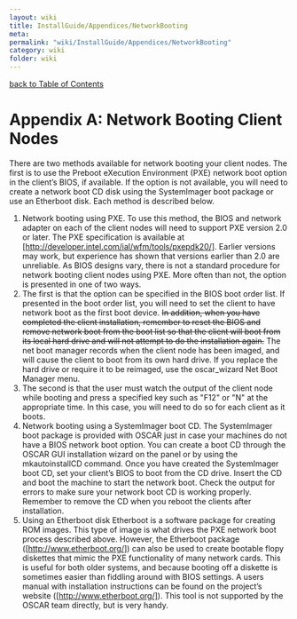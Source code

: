 ```yaml
---
layout: wiki
title: InstallGuide/Appendices/NetworkBooting
meta: 
permalink: "wiki/InstallGuide/Appendices/NetworkBooting"
category: wiki
folder: wiki
---
```

<!-- Name: InstallGuide/Appendices/NetworkBooting -->
<!-- Version: 2 -->
<!-- Author: olahaye74 -->
[back to Table of Contents](InstallGuide)

# Appendix A: Network Booting Client Nodes

There are two methods available for network booting your client nodes. The first is to use the Preboot eXecution Environment (PXE) network boot option in the client’s BIOS, if available. If the option is not available, you will need to create a network boot CD disk using the SystemImager boot package or use an Etherboot disk. Each method is described below.

 1. Network booting using PXE. To use this method, the BIOS and network adapter on each of the client nodes will need to support PXE version 2.0 or later. The PXE specification is available at [http://developer.intel.com/ial/wfm/tools/pxepdk20/]. Earlier versions may work, but experience has shown that versions earlier than 2.0 are unreliable. As BIOS designs vary, there is not a standard procedure for network booting client nodes using PXE. More often than not, the option is presented in one of two ways.
 1. The first is that the option can be specified in the BIOS boot order list. If presented in the boot order list, you will need to set the client to have network boot as the first boot device. <del>In addition, when you have completed the client installation, remember to reset the BIOS and remove network boot from the boot list so that the client will boot from its local hard drive and will not attempt to do the installation again.</del> The net boot manager records when the client node has been imaged, and will cause the client to boot from its own hard drive. If you replace the hard drive or require it to be reimaged, use the oscar_wizard Net Boot Manager menu.
 1. The second is that the user must watch the output of the client node while booting and press a specified key such as "F12" or "N" at the appropriate time. In this case, you will need to do so for each client as it boots.
 1. Network booting using a SystemImager boot CD. The SystemImager boot package is provided with OSCAR just in case your machines do not have a BIOS network boot option. You can create a boot CD through the OSCAR GUI installation wizard on the <Setup Networking> panel or by using the mkautoinstallCD command. Once you have created the SystemImager boot CD, set your client’s BIOS to boot from the CD drive. Insert the CD and boot the machine to start the network boot. Check the output for errors to make sure your network boot CD is working properly. Remember to remove the CD when you reboot the clients after installation.
 1. Using an Etherboot disk Etherboot is a software package for creating ROM images. This type of image is what drives the PXE network boot process described above. However, the Etherboot package ([http://www.etherboot.org/]) can also be used to create bootable flopy diskettes that mimic the PXE functionality of many network cards. This is useful for both older systems, and because booting off a diskette is sometimes easier than fiddling around with BIOS settings. A users manual with installation instructions can be found on the project’s website ([http://www.etherboot.org/]). This tool is not supported by the OSCAR team directly, but is very handy.

